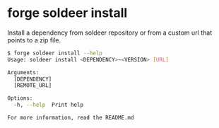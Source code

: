 # forge soldeer install

Install a dependency from soldeer repository or from a custom url that points to a zip file.

```bash
$ forge soldeer install --help
Usage: soldeer install <DEPENDENCY>~<VERSION> [URL]

Arguments:
  [DEPENDENCY]  
  [REMOTE_URL]  

Options:
  -h, --help  Print help

For more information, read the README.md
```